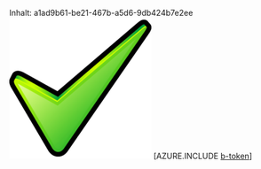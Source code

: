 Inhalt: a1ad9b61-be21-467b-a5d6-9db424b7e2ee![Bild](3785871a-fc6b-494f-9c33-e53c167a0a98.png)
[AZURE.INCLUDE [b-token](77ef3e3b-7cfb-4d2e-8ea3-34fe7e42fdf3.md)]
